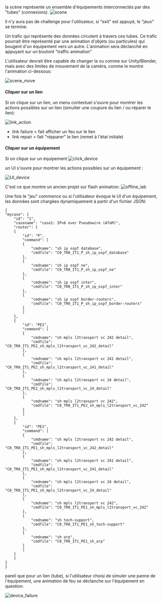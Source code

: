 

la scène représente un ensemble d'équipements interconnectés par des "tubes" (connexions).
![scene](Snag_107da71a.png)

Il n'y aura pas de challenge pour l'utilisateur, si "exit" est appuyé, le "jeux" se termine.

Un trafic qui représente des données circulent à travers ces tubes. Ce trafic pourrait être représenté par une animation d'objets (ou particules) qui bougent d'un équipement vers un autre.
L'animation sera déclanché en appuyant sur un boutont "traffic animation"

L'utilisateur devrait être capable de changer la vu comme sur Unity/Blender, mais avec des limites de mouvement de la caméra, comme le montre l'animation ci-dessous:


![scene_move](camera_move.gif)


#### Cliquer sur un lien
Si on clique sur un lien, un menu contextuel s'ouvre pour montrer les actions possibles sur un lien (simulter une coupure du lien / ou réparer le lien):


![link_action](Snag_1083179e.png)

- link failure > fait afficher un feu sur le lien
- link repair > fait "répparer" le lien (remet à l'état initiale)


#### Cliquer sur un équipement

Si on clique sur un équipement
![click_device](Snag_1085f013.png)

un UI s'ouvre pour montrer les actions possibles sur un équipement :


![UI_device](Snag_108834a4.png)

C'est ce que montre un ancien projet sur flash animation:
![offline_lab](UI.gif)

Une fois le "jeu" commence ou si l'utilisateur évoque le UI d'un équipement, les données sont chargées dynamiquement à partir d'un fichier JSON:

    {
    "mycase": {
        "id": "1",
        "casename": "case1: IPv6 over Pseudowire (AToM)",
        "router": [
        {
            "id": "P",
            "command": [
            {
                "cmdname": "sh ip ospf database",
                "cmdfile": "C0_TR0_IT1_P_sh_ip_ospf_database"
            },
            {
                "cmdname": "sh ip ospf ne",
                "cmdfile": "C0_TR0_IT1_P_sh_ip_ospf_ne"
            },
            {
                "cmdname": "sh ip ospf inter",
                "cmdfile": "C0_TR0_IT1_P_sh_ip_ospf_inter"
            },
            {
                "cmdname": "sh ip ospf border-routers",
                "cmdfile": "C0_TR0_IT1_P_sh_ip_ospf_border-routers"
            }
            ]
        },
        {
            "id": "PE2",
            "command": [
            {
                "cmdname": "sh mpls l2transport vc 242 detail",
                "cmdfile": "C0_TR0_IT1_PE2_sh_mpls_l2transport_vc_242_detail"
            },
            {
                "cmdname": "sh mpls l2transport vc 241 detail",
                "cmdfile": "C0_TR0_IT1_PE2_sh_mpls_l2transport_vc_241_detail"
            },
            {
                "cmdname": "sh mpls l2transport vc 24 detail",
                "cmdfile": "C0_TR0_IT1_PE2_sh_mpls_l2transport_vc_24_detail"
            },
            {
                "cmdname": "sh mpls l2transport vc 242",
                "cmdfile": "C0_TR0_IT1_PE2_sh_mpls_l2transport_vc_242"
            }
            ]
        },
        {
            "id": "PE1",
            "command": [
            {
                "cmdname": "sh mpls l2transport vc 242 detail",
                "cmdfile": "C0_TR0_IT1_PE1_sh_mpls_l2transport_vc_242_detail"
            },
            {
                "cmdname": "sh mpls l2transport vc 241 detail",
                "cmdfile": "C0_TR0_IT1_PE1_sh_mpls_l2transport_vc_241_detail"
            },
            {
                "cmdname": "sh mpls l2transport vc 24 detail",
                "cmdfile": "C0_TR0_IT1_PE1_sh_mpls_l2transport_vc_24_detail"
            },
            {
                "cmdname": "sh mpls l2transport vc 242",
                "cmdfile": "C0_TR0_IT1_PE1_sh_mpls_l2transport_vc_242"
            },
            {
                "cmdname": "sh tech-support",
                "cmdfile": "C0_TR0_IT1_PE1_sh_tech-support"
            },
            {
                "cmdname": "sh arp",
                "cmdfile": "C0_TR0_IT1_PE1_sh_arp"
            }
            ]
        }
        ]
    }
    }


pareil que pour un lien (tube), si l'utilisateur choisi de simuler une panne de l'équipement, une animation de feu se déclanche sur l'équipement en question:


![device_failure](Snag_108a4ef8.png)
